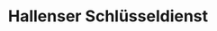 ---
title: "Hallenser Schlüsseldienst"
url: /halle-saale/hallenser-schluesseldienst/
shop: Schlüsseldienst
---